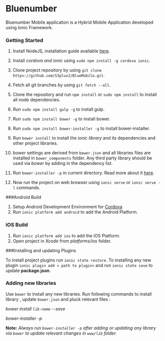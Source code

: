 # Bluenumber

Bluenumber Mobile application is a Hybrid Mobile Application developed using Ionic Framework.

### Getting Started


 1. Install NodeJS, installation guide available [here](https://github.com/nodejs/node-v0.x-archive/wiki/Installing-Node.js-via-package-manager?utm_source=%5Bdeliciuos%5D&utm_medium=twitter#debian-and-ubuntu-based-linux-distributions).
 
 2. Install *cordova and ionic* using `sudo npm install -g cordova ionic`.
 3. Clone project repository by using `git clone https://github.com/S3plus2/BlueMobile.git`.
 4. Fetch all git branches by using `git fetch --all`.
 5. Clone the repository and run `npm install` or `sudo npm install` to install all node dependencies.
 6. Run `sudo npm install gulp -g` to install gulp.
 7. Run `sudo npm install bower -g` to install bower.
 8. Run `sudo npm install bower-installer -g` to install bower-installer.
 9. Run `bower install` to install the *ionic library* and its dependencies and other project libraries.
 10. *bower* settings are derived from `bower.json`  and all libraries files are installed in `bower_components`  folder. Any third party library should be used via *bower* by adding in the dependency list.
 11. Run `bower-installer -p` in current directory. Read more about it [here](https://github.com/blittle/bower-installer).  
 12. Now run the project on web browser using `ionic serve` or `ionic serve -l` commands.  

###Android Build

 1. Setup Android Development Environment for [Cordova](https://cordova.apache.org/docs/en/4.0.0/guide_platforms_android_index.md.html)
 2. Run `ionic platform add android` to add the Android Platform.

### iOS Build

 1. Run `ionic platform add ios` to add the iOS Platform.
 2. Open project in *Xcode* from *platforms/ios* folder.

###Installing and updating Plugins

To install project plugins run `ionic state restore`.
To installing any new plugin `ionic plugin add < path to plugin>` and run `ionic state save` to update **package.json**.

### Adding new libraries
  Use `bower` to install any new libraries. Run following commands to install library , update `bower.json` and pluck relevant files : 
  
  *bower install `lib-name` --save*
  
  *bower-installer -p*


**Note:** *Always run `bower-installer -p` after adding or updating any library via `bower` to update relevant changes in `www/lib` folder.* 



